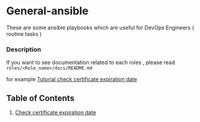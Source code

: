 # General-ansible
These are some ansible playbooks which are useful for DevOps Engineers ( routine tasks ) 

### Description


If you want to see documentation related to each roles , please read `roles/<Role_name>/docs/README.md`

for example [Tutorial check certificate expiration date](./roles/checkCertificateExpiritaionDate/docs/README.md)

## Table of Contents

1. [Check certificate expiration date](./roles/checkCertificateExpiritaionDate/docs/README.md)
